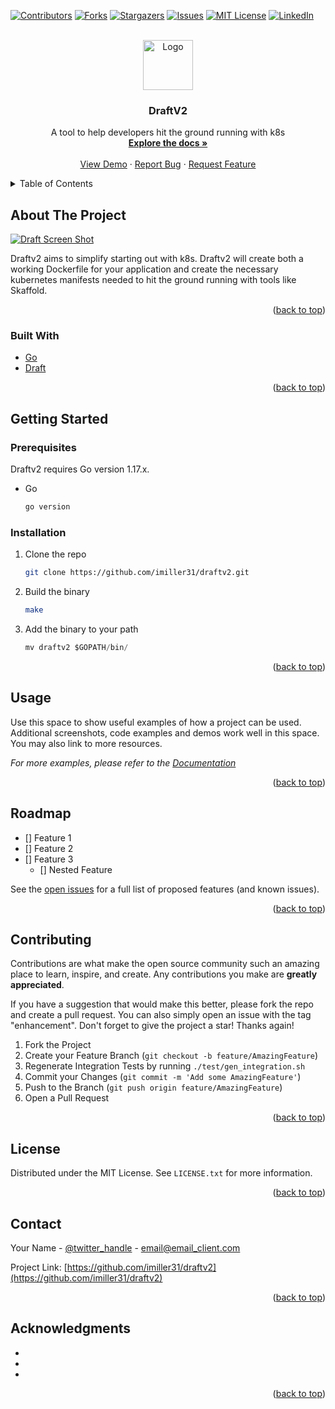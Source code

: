 <div id="top"></div>



<!-- PROJECT SHIELDS -->
<!--
*** I'm using markdown "reference style" links for readability.
*** Reference links are enclosed in brackets [ ] instead of parentheses ( ).
*** See the bottom of this document for the declaration of the reference variables
*** for contributors-url, forks-url, etc. This is an optional, concise syntax you may use.
*** https://www.markdownguide.org/basic-syntax/#reference-style-links
-->
[![Contributors][contributors-shield]][contributors-url]
[![Forks][forks-shield]][forks-url]
[![Stargazers][stars-shield]][stars-url]
[![Issues][issues-shield]][issues-url]
[![MIT License][license-shield]][license-url]
[![LinkedIn][linkedin-shield]][linkedin-url]



<!-- PROJECT LOGO -->
<br />
<div align="center">
  <a href="https://github.com/imiller31/draftv2">
    <img src="images/logo.png" alt="Logo" width="80" height="80">
  </a>

<h3 align="center">DraftV2</h3>

  <p align="center">
    A tool to help developers hit the ground running with k8s
    <br />
    <a href="https://github.com/imiller31/draftv2"><strong>Explore the docs »</strong></a>
    <br />
    <br />
    <a href="https://github.com/imiller31/draftv2">View Demo</a>
    ·
    <a href="https://github.com/imiller31/draftv2/issues">Report Bug</a>
    ·
    <a href="https://github.com/imiller31/draftv2/issues">Request Feature</a>
  </p>
</div>



<!-- TABLE OF CONTENTS -->
<details>
  <summary>Table of Contents</summary>
  <ol>
    <li>
      <a href="#about-the-project">About The Project</a>
      <ul>
        <li><a href="#built-with">Built With</a></li>
      </ul>
    </li>
    <li>
      <a href="#getting-started">Getting Started</a>
      <ul>
        <li><a href="#prerequisites">Prerequisites</a></li>
        <li><a href="#installation">Installation</a></li>
      </ul>
    </li>
    <li><a href="#usage">Usage</a></li>
    <li><a href="#roadmap">Roadmap</a></li>
    <li><a href="#contributing">Contributing</a></li>
    <li><a href="#license">License</a></li>
    <li><a href="#contact">Contact</a></li>
    <li><a href="#acknowledgments">Acknowledgments</a></li>
  </ol>
</details>



<!-- ABOUT THE PROJECT -->
## About The Project

[![Draft Screen Shot][product-screenshot]](https://example.com)

Draftv2 aims to simplify starting out with k8s. Draftv2 will create both a working Dockerfile for your application and create the necessary kubernetes manifests needed to hit the ground running with tools like Skaffold.
<p align="right">(<a href="#top">back to top</a>)</p>



### Built With

* [Go](https://go.dev/)
* [Draft](https://github.com/Azure/draft/)

<p align="right">(<a href="#top">back to top</a>)</p>



<!-- GETTING STARTED -->
## Getting Started

### Prerequisites

Draftv2 requires Go version 1.17.x.
* Go
  ```sh
  go version
  ```

### Installation

1. Clone the repo
   ```sh
   git clone https://github.com/imiller31/draftv2.git
   ```
2. Build the binary
   ```sh
   make
   ```
3. Add the binary to your path
   ```js
   mv draftv2 $GOPATH/bin/
   ```

<p align="right">(<a href="#top">back to top</a>)</p>



<!-- USAGE EXAMPLES -->
## Usage

Use this space to show useful examples of how a project can be used. Additional screenshots, code examples and demos work well in this space. You may also link to more resources.

_For more examples, please refer to the [Documentation](https://example.com)_

<p align="right">(<a href="#top">back to top</a>)</p>



<!-- ROADMAP -->
## Roadmap

- [] Feature 1
- [] Feature 2
- [] Feature 3
    - [] Nested Feature

See the [open issues](https://github.com/imiller31/draftv2/issues) for a full list of proposed features (and known issues).

<p align="right">(<a href="#top">back to top</a>)</p>



<!-- CONTRIBUTING -->
## Contributing

Contributions are what make the open source community such an amazing place to learn, inspire, and create. Any contributions you make are **greatly appreciated**.

If you have a suggestion that would make this better, please fork the repo and create a pull request. You can also simply open an issue with the tag "enhancement".
Don't forget to give the project a star! Thanks again!

1. Fork the Project
2. Create your Feature Branch (`git checkout -b feature/AmazingFeature`)
3. Regenerate Integration Tests by running `./test/gen_integration.sh`
4. Commit your Changes (`git commit -m 'Add some AmazingFeature'`)
5. Push to the Branch (`git push origin feature/AmazingFeature`)
6. Open a Pull Request

<p align="right">(<a href="#top">back to top</a>)</p>



<!-- LICENSE -->
## License

Distributed under the MIT License. See `LICENSE.txt` for more information.

<p align="right">(<a href="#top">back to top</a>)</p>



<!-- CONTACT -->
## Contact

Your Name - [@twitter_handle](https://twitter.com/twitter_handle) - email@email_client.com

Project Link: [https://github.com/imiller31/draftv2](https://github.com/imiller31/draftv2)

<p align="right">(<a href="#top">back to top</a>)</p>



<!-- ACKNOWLEDGMENTS -->
## Acknowledgments

* []()
* []()
* []()

<p align="right">(<a href="#top">back to top</a>)</p>



<!-- MARKDOWN LINKS & IMAGES -->
<!-- https://www.markdownguide.org/basic-syntax/#reference-style-links -->
[contributors-shield]: https://img.shields.io/github/contributors/imiller31/draftv2.svg?style=for-the-badge
[contributors-url]: https://github.com/imiller31/draftv2/graphs/contributors
[forks-shield]: https://img.shields.io/github/forks/imiller31/draftv2.svg?style=for-the-badge
[forks-url]: https://github.com/imiller31/draftv2/network/members
[stars-shield]: https://img.shields.io/github/stars/imiller31/draftv2.svg?style=for-the-badge
[stars-url]: https://github.com/imiller31/draftv2/stargazers
[issues-shield]: https://img.shields.io/github/issues/imiller31/draftv2.svg?style=for-the-badge
[issues-url]: https://github.com/imiller31/draftv2/issues
[license-shield]: https://img.shields.io/github/license/imiller31/draftv2.svg?style=for-the-badge
[license-url]: https://github.com/imiller31/draftv2/blob/master/LICENSE.txt
[linkedin-shield]: https://img.shields.io/badge/-LinkedIn-black.svg?style=for-the-badge&logo=linkedin&colorB=555
[linkedin-url]: https://linkedin.com/in/linkedin_username
[product-screenshot]: images/screenshot.png